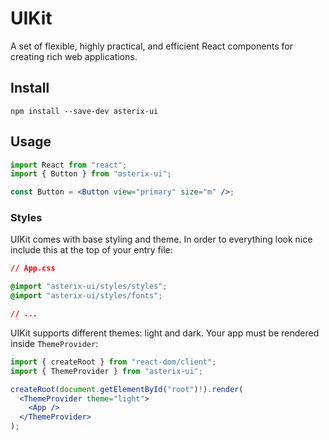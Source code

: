 # UIKit

A set of flexible, highly practical, and efficient React components for creating rich web applications.

<!--/GITHUB_BLOCK-->

## Install

```shell
npm install --save-dev asterix-ui
```

## Usage

```jsx
import React from "react";
import { Button } from "asterix-ui";

const Button = <Button view="primary" size="m" />;
```

### Styles

UIKit comes with base styling and theme. In order to everything look nice include this at the top of your entry file:

```css
// App.css

@import "asterix-ui/styles/styles";
@import "asterix-ui/styles/fonts";

// ...
```

UIKit supports different themes: light and dark. Your app must be rendered inside `ThemeProvider`:

```jsx
import { createRoot } from "react-dom/client";
import { ThemeProvider } from "asterix-ui";

createRoot(document.getElementById("root")!).render(
  <ThemeProvider theme="light">
    <App />
  </ThemeProvider>
);
```
